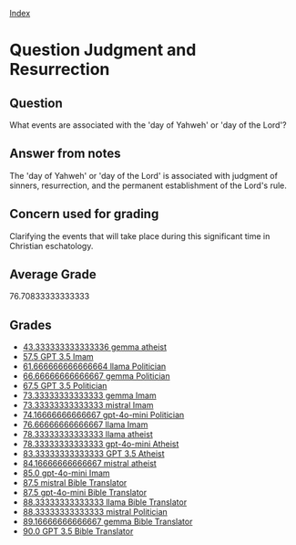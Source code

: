 
[Index](../../index.md)
# Question Judgment and Resurrection
## Question
What events are associated with the 'day of Yahweh' or 'day of the Lord'?

## Answer from notes
The 'day of Yahweh' or 'day of the Lord' is associated with judgment of sinners, resurrection, and the permanent establishment of the Lord's rule.

## Concern used for grading
Clarifying the events that will take place during this significant time in Christian eschatology.

## Average Grade
76.70833333333333

## Grades
 * [43.333333333333336 gemma atheist](../answers/gemma_atheist/Judgment_and_Resurrection.md)
 * [57.5 GPT 3.5 Imam](../answers/GPT_3.5_Imam/Judgment_and_Resurrection.md)
 * [61.666666666666664 llama Politician](../answers/llama_Politician/Judgment_and_Resurrection.md)
 * [66.66666666666667 gemma Politician](../answers/gemma_Politician/Judgment_and_Resurrection.md)
 * [67.5 GPT 3.5 Politician](../answers/GPT_3.5_Politician/Judgment_and_Resurrection.md)
 * [73.33333333333333 gemma Imam](../answers/gemma_Imam/Judgment_and_Resurrection.md)
 * [73.33333333333333 mistral Imam](../answers/mistral_Imam/Judgment_and_Resurrection.md)
 * [74.16666666666667 gpt-4o-mini Politician](../answers/gpt-4o-mini_Politician/Judgment_and_Resurrection.md)
 * [76.66666666666667 llama Imam](../answers/llama_Imam/Judgment_and_Resurrection.md)
 * [78.33333333333333 llama atheist](../answers/llama_atheist/Judgment_and_Resurrection.md)
 * [78.33333333333333 gpt-4o-mini Atheist](../answers/gpt-4o-mini_Atheist/Judgment_and_Resurrection.md)
 * [83.33333333333333 GPT 3.5 Atheist](../answers/GPT_3.5_Atheist/Judgment_and_Resurrection.md)
 * [84.16666666666667 mistral atheist](../answers/mistral_atheist/Judgment_and_Resurrection.md)
 * [85.0 gpt-4o-mini Imam](../answers/gpt-4o-mini_Imam/Judgment_and_Resurrection.md)
 * [87.5 mistral Bible Translator](../answers/mistral_Bible_Translator/Judgment_and_Resurrection.md)
 * [87.5 gpt-4o-mini Bible Translator](../answers/gpt-4o-mini_Bible_Translator/Judgment_and_Resurrection.md)
 * [88.33333333333333 llama Bible Translator](../answers/llama_Bible_Translator/Judgment_and_Resurrection.md)
 * [88.33333333333333 mistral Politician](../answers/mistral_Politician/Judgment_and_Resurrection.md)
 * [89.16666666666667 gemma Bible Translator](../answers/gemma_Bible_Translator/Judgment_and_Resurrection.md)
 * [90.0 GPT 3.5 Bible Translator](../answers/GPT_3.5_Bible_Translator/Judgment_and_Resurrection.md)
